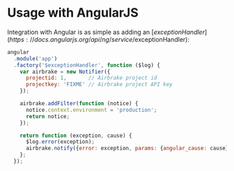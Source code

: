 # Usage with AngularJS

Integration with Angular is as simple as adding an
[$exceptionHandler](https://docs.angularjs.org/api/ng/service/$exceptionHandler):

```js
angular
  .module('app')
  .factory('$exceptionHandler', function ($log) {
    var airbrake = new Notifier({
      projectid: 1,       // Airbrake project id
      projectkey: 'FIXME' // Airbrake project API key
    });

    airbrake.addFilter(function (notice) {
      notice.context.environment = 'production';
      return notice;
    });

    return function (exception, cause) {
      $log.error(exception);
      airbrake.notify({error: exception, params: {angular_cause: cause}});
    };
  });
```
